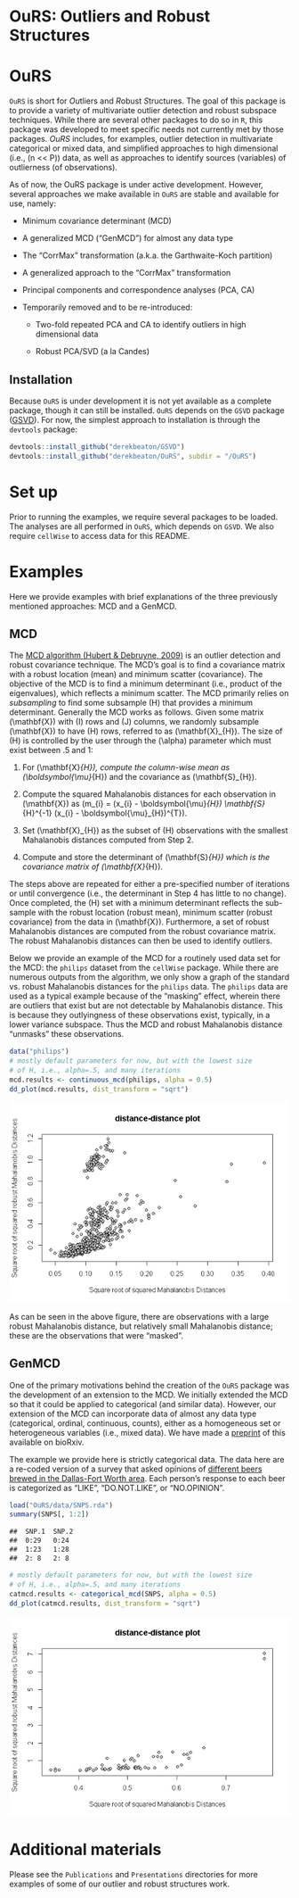 OuRS: Outliers and Robust Structures
================

# OuRS

`OuRS` is short for *Ou*tliers and *R*obust *S*tructures. The goal of
this package is to provide a variety of multivariate outlier detection
and robust subspace techniques. While there are several other packages
to do so in `R`, this package was developed to meet specific needs not
currently met by those packages. *OuRS* includes, for examples, outlier
detection in multivariate categorical or mixed data, and simplified
approaches to high dimensional (i.e., \(n << P\)) data, as well as
approaches to identify sources (variables) of outlierness (of
observations).

As of now, the OuRS package is under active development. However,
several approaches we make available in `OuRS` are stable and available
for use, namely:

  - Minimum covariance determinant (MCD)

  - A generalized MCD (“GenMCD”) for almost any data type

  - The “CorrMax” transformation (a.k.a. the Garthwaite-Koch partition)

  - A generalized approach to the “CorrMax” transformation

  - Principal components and correspondence analyses (PCA, CA)

  - Temporarily removed and to be re-introduced:
    
      - Two-fold repeated PCA and CA to identify outliers in high
        dimensional data
    
      - Robust PCA/SVD (a la Candes)

## Installation

Because `OuRS` is under development it is not yet available as a
complete package, though it can still be installed. `OuRS` depends on
the `GSVD` package ([GSVD](https://github.com/derekbeaton/GSVD)). For
now, the simplest approach to installation is through the `devtools`
package:

``` r
devtools::install_github("derekbeaton/GSVD")
devtools::install_github("derekbeaton/OuRS", subdir = "/OuRS")
```

# Set up

Prior to running the examples, we require several packages to be loaded.
The analyses are all performed in `OuRS`, which depends on `GSVD`. We
also require `cellWise` to access data for this README.

# Examples

Here we provide examples with brief explanations of the three previously
mentioned approaches: MCD and a GenMCD.

## MCD

The [MCD algorithm (Hubert &
Debruyne, 2009)](https://onlinelibrary.wiley.com/doi/full/10.1002/wics.61)
is an outlier detection and robust covariance technique. The MCD’s goal
is to find a covariance matrix with a robust location (mean) and minimum
scatter (covariance). The objective of the MCD is to find a minimum
determinant (i.e., product of the eigenvalues), which reflects a minimum
scatter. The MCD primarily relies on *subsampling* to find some
subsample \(H\) that provides a minimum determinant. Generally the MCD
works as follows. Given some matrix \(\mathbf{X}\) with \(I\) rows and
\(J\) columns, we randomly subsample \(\mathbf{X}\) to have \(H\) rows,
referred to as \(\mathbf{X}_{H}\). The size of \(H\) is controlled by
the user through the \(\alpha\) parameter which must exist between .5
and 1:

1.  For \(\mathbf{X}_{H}\), compute the column-wise mean as
    \(\boldsymbol{\mu}_{H}\) and the covariance as \(\mathbf{S}_{H}\).

2.  Compute the squared Mahalanobis distances for each observation in
    \(\mathbf{X}\) as
    \(m_{i} = (x_{i} - \boldsymbol{\mu}_{H}) \mathbf{S}_{H}^{-1} (x_{i} - \boldsymbol{\mu}_{H})^{T}\).

3.  Set \(\mathbf{X}_{H}\) as the subset of \(H\) observations with the
    smallest Mahalanobis distances computed from Step 2.

4.  Compute and store the determinant of \(\mathbf{S}_{H}\) which is the
    covariance matrix of \(\mathbf{X}_{H}\).

The steps above are repeated for either a pre-specified number of
iterations or until convergence (i.e., the determinant in Step 4 has
little to no change). Once completed, the \(H\) set with a minimum
determinant reflects the sub-sample with the robust location (robust
mean), minimum scatter (robust covariance) from the data in
\(\mathbf{X}\). Furthermore, a set of robust Mahalanobis distances are
computed from the robust covariance matrix. The robust Mahalanobis
distances can then be used to identify outliers.

Below we provide an example of the MCD for a routinely used data set for
the MCD: the `philips` dataset from the `cellWise` package. While there
are numerous outputs from the algorithm, we only show a graph of the
standard vs. robust Mahalanobis distances for the `philips` data. The
`philips` data are used as a typical example because of the “masking”
effect, wherein there are outliers that exist but are not detectable by
Mahalanobis distance. This is because they outlyingness of these
observations exist, typically, in a lower variance subspace. Thus the
MCD and robust Mahalanobis distance “unmasks” these observations.

``` r
data("philips")
# mostly default parameters for now, but with the lowest size
# of H, i.e., alpha=.5, and many iterations
mcd.results <- continuous_mcd(philips, alpha = 0.5)
dd_plot(mcd.results, dist_transform = "sqrt")
```

![](README_files/figure-gfm/unnamed-chunk-3-1.png)<!-- -->

As can be seen in the above figure, there are observations with a large
robust Mahalanobis distance, but relatively small Mahalanobis distance;
these are the observations that were “masked”.

## GenMCD

One of the primary motivations behind the creation of the `OuRS` package
was the development of an extension to the MCD. We initially extended
the MCD so that it could be applied to categorical (and similar data).
However, our extension of the MCD can incorporate data of almost any
data type (categorical, ordinal, continuous, counts), either as a
homogeneous set or heterogeneous variables (i.e., mixed data). We have
made a [preprint](https://www.biorxiv.org/content/10.1101/333005v2) of
this available on bioRxiv.

The example we provide here is strictly categorical data. The data here
are a re-coded version of a survey that asked opinions of [different
beers brewed in the Dallas-Fort Worth
area](http://www.dallasobserver.com/restaurants/dfws-favorite-local-beer-as-proven-by-an-actual-scientist-7024953).
Each person’s response to each beer is categorized as “LIKE”,
“DO.NOT.LIKE”, or “NO.OPINION”.

``` r
load("OuRS/data/SNPS.rda")
summary(SNPS[, 1:2])
```

    ##  SNP.1  SNP.2 
    ##  0:29   0:24  
    ##  1:23   1:28  
    ##  2: 8   2: 8

``` r
# mostly default parameters for now, but with the lowest size
# of H, i.e., alpha=.5, and many iterations
catmcd.results <- categorical_mcd(SNPS, alpha = 0.5)
dd_plot(catmcd.results, dist_transform = "sqrt")
```

![](README_files/figure-gfm/unnamed-chunk-4-1.png)<!-- -->

# Additional materials

Please see the `Publications` and `Presentations` directories for more
examples of some of our outlier and robust structures work.
